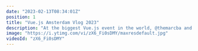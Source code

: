 ```yaml
---
date: "2023-02-13T08:34:01Z"
position: 1
title: "Vue.js Amsterdam Vlog 2023"
description: "At the biggest Vue.js event in the world, @themarcba and @timbenniks explored backstage. Camera in one hand, microphone in the other, capturing the vibe, the technology used, and how the speakers feel about their talks.\n\nThis is Middleware Productions: we film interviews, shoot b-roll, create story arcs, video edit, sound edit, and publish the video on the day itself. Film in the morning, show in the afternoon."
image: "https://i.ytimg.com/vi/zX6_Fi0sDMY/maxresdefault.jpg"
videoId: "zX6_Fi0sDMY"
---
```


